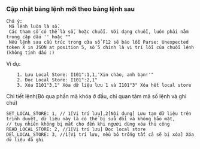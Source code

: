 ### Cập nhật bảng lệnh mới theo bảng lệnh sau
```
Chú ý:
 Mã lệnh luôn là số.
 Các tham số có thể là số, hoặc chuỗi. Với dạng chuỗi, luôn phải nằm trong cặp dấu '' hoặc ""
 Nếu lệnh sau cấu trúc trong cữa sổ F12 sẽ báo lỗi Parse: Unexpected token X in JSON at position 5, số 5 chính là vị trí lỗi của chuỗi lệnh (không tính dấu :)
```
Ví dụ:  
```
    1. Lưu Local Store: I101":1,1,'Xin chào, anh bạn!'"
    2. Đọc Local Store: I101":2,1"
    3. Xóa I101"3,1" Xóa dữ liệu lưu 1 và I101"3" Xóa hết local store
```    
Chi tiết lệnh(Bỏ qua phần mã khóa ở đầu, chỉ quan tâm mã số lệnh và ghi chú)     
```
SET_LOCAL_STORE: 1, // 1[Vị trí lưu],2[Nội dung] Lưu tạm dữ liệu trên trình duyệt, dữ liệu này là có thể bị sửa đổi và không bảo mật,
// tuy nhiên không bị mất cho đến khi người dùng xóa thủ công
READ_LOCAL_STORE: 2, //1[Vị trí lưu] Đọc local store
DEl_LOCAL_STORE: 3, //1[Vị trí lưu, nếu bỏ trống tất cả sẽ bị xóa] Xóa dữ liệu đã ghi
```
